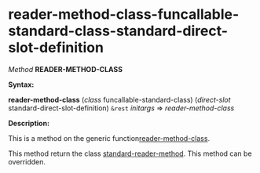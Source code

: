 reader-method-class-funcallable-standard-class-standard-direct-slot-definition
==============================================================================

*Method* **READER-METHOD-CLASS**

**Syntax:**

**reader-method-class** (*class* funcallable-standard-class) (*direct-slot* standard-direct-slot-definition) `&rest` *initargs* => *reader-method-class*

**Description:**

This is a method on the generic function[reader-method-class](reader-method-class.md).

This method return the class [standard-reader-method](class-standard-reader-method.md). This method can be overridden.
